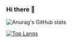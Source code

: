 ### Hi there 👋

![Anurag's GitHub stats](https://github-readme-stats.vercel.app/api?username=charles-freitas&show_icons=true&theme=highcontrast)


[![Top Langs](https://github-readme-stats.vercel.app/api/top-langs/?username=charles-freitas)](https://github.com/PersonalProjekts/github-readme-stats)
<!--
![Top Langs](https://github-readme-stats.vercel.app/api/top-langs/?username=charles-freitas&layout=compact)
-->
